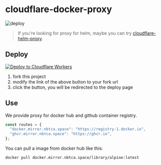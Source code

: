 # cloudflare-docker-proxy

![deploy](https://github.com/ciiiii/cloudflare-docker-proxy/actions/workflows/deploy.yaml/badge.svg)

> If you're looking for proxy for helm, maybe you can try [cloudflare-helm-proxy](github.com/ciiiii/cloudflare-helm-proxy).

## Deploy
[![Deploy to Cloudflare Workers](https://deploy.workers.cloudflare.com/button)](https://deploy.workers.cloudflare.com/?url=https://github.com/nbtca/cloudflare-docker-proxy)

1. fork this project
2. modify the link of the above button to your fork url
3. click the button, you will be redirected to the deploy page

## Use

We provide proxy for docker hub and github container registry.

   ```javascript
   const routes = {
     "docker.mirror.nbtca.space": "https://registry-1.docker.io",
     "ghcr.mirror.nbtca.space": "https://ghcr.io",
   };
   ```

You can pull a image from docker hub like this:

   ```bash
   docker pull docker.mirror.nbtca.space/library/alpine:latest
   ```
